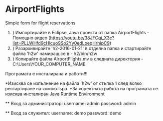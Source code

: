 # AirportFlights
Simple form for flight reservations


1. )  Импортирайте в Eclipse, Java проекта от папка AirportFlights - Помощно видео (https://youtu.be/38JFCqi_X3c?list=PLLWHfd9cHlcuo9So2Yy0edLoeqHrhipC9)
2. )  Разархивирайте 'h2-2016-01-21' в отделна папка и стартирайте файла 'h2w' намиращ се в - h2/bin/h2w
3. )  Копирайте файла AirportFlights.mv в следната директория - C:\Users\YOUR_COMPUTER_NAME   

Програмата е инсталирана и работи!!!

*Изисква се изпълнение на файла 'h2w' от стъпка 1 след всяко рестартиране на компютъра.
*За коректната работа на програмата се изисква инсталиран Java Runtime Environment

** Вход за администратор:
username: admin
password: admin

** Вход за служител:
username: demo
password: demo
